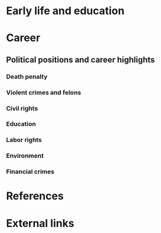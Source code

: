 # 
# Early life and education
# Career
## Political positions and career highlights
### Death penalty
### Violent crimes and felons
### Civil rights
### Education
### Labor rights
### Environment
### Financial crimes
# References
# External links